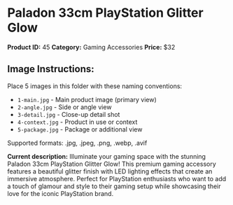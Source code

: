 # Paladon 33cm PlayStation Glitter Glow

**Product ID:** 45
**Category:** Gaming Accessories
**Price:** $32

## Image Instructions:
Place 5 images in this folder with these naming conventions:
- `1-main.jpg` - Main product image (primary view)
- `2-angle.jpg` - Side or angle view
- `3-detail.jpg` - Close-up detail shot
- `4-context.jpg` - Product in use or context
- `5-package.jpg` - Package or additional view

Supported formats: .jpg, .jpeg, .png, .webp, .avif

**Current description:**
Illuminate your gaming space with the stunning Paladon 33cm
          PlayStation Glitter Glow! This premium gaming accessory features a
          beautiful glitter finish with LED lighting effects that create an
          immersive atmosphere. Perfect for PlayStation enthusiasts who want to
          add a touch of glamour and style to their gaming setup while
          showcasing their love for the iconic PlayStation brand.
